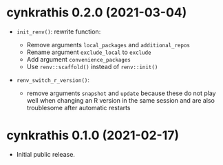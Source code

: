 # cynkrathis 0.2.0 (2021-03-04)

- `init_renv()`: rewrite function: 
  - Remove arguments `local_packages` and `additional_repos`
  - Rename argument `exclude_local` to `exclude`
  - Add argument `convenience_packages`
  - Use `renv::scaffold()` instead of `renv::init()`
  
- `renv_switch_r_version()`:
   - remove arguments `snapshot` and `update` because these do not play well 
     when changing an R version in the same session and are also troublesome
     after automatic restarts


# cynkrathis 0.1.0 (2021-02-17)

- Initial public release.
